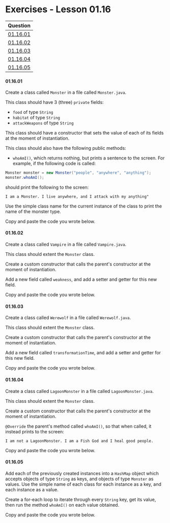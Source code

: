 # Exercises - Lesson 01.16

|Question|
|:-:|
|[01.16.01](https://github.com/joinpursuit/AC-Android/blob/master/cohort_5.4/unit_01/exercises/exercises_01_16_inheritance_and_polymorphism.md#011601)|
|[01.16.02](https://github.com/joinpursuit/AC-Android/blob/master/cohort_5.4/unit_01/exercises/exercises_01_16_inheritance_and_polymorphism.md#011602)|
|[01.16.03](https://github.com/joinpursuit/AC-Android/blob/master/cohort_5.4/unit_01/exercises/exercises_01_16_inheritance_and_polymorphism.md#011603)|
|[01.16.04](https://github.com/joinpursuit/AC-Android/blob/master/cohort_5.4/unit_01/exercises/exercises_01_16_inheritance_and_polymorphism.md#011604)|
|[01.16.05](https://github.com/joinpursuit/AC-Android/blob/master/cohort_5.4/unit_01/exercises/exercises_01_16_inheritance_and_polymorphism.md#011605)|

#### 01.16.01

Create a class called `Monster` in a file called `Monster.java`.

This class should have 3 (three) `private` fields:

* `food` of type `String`
* `habitat` of type `String`
* `attackWeapons` of type `String`

This class should have a constructor that sets the value of each of its fields at the moment of instantiation.

This class should also have the following public methods:

* `whoAmI()`, which returns nothing, but prints a sentence to the screen. For example, if the following code is called:

```java
Monster monster = new Monster("people", "anywhere", "anything");
monster.whoAmI();
```

should print the following to the screen:

```
I am a Monster. I live anywhere, and I attack with my anything"
```

Use the simple class name for the current instance of the class to print the name of the monster type.

Copy and paste the code you wrote below.

#### 01.16.02

Create a class called `Vampire` in a file called `Vampire.java`.

This class should extent the `Monster` class.

Create a custom constructor that calls the parent's constructor at the moment of instantiation.

Add a new field called `weakness`, and add a setter and getter for this new field.

Copy and paste the code you wrote below.
 
#### 01.16.03

Create a class called `Werewolf` in a file called `Werewolf.java`.

This class should extent the `Monster` class.

Create a custom constructor that calls the parent's constructor at the moment of instantiation.

Add a new field called `transformationTime`, and add a setter and getter for this new field.

Copy and paste the code you wrote below.

#### 01.16.04

Create a class called `LagoonMonster` in a file called `LagoonMonster.java`.

This class should extent the `Monster` class.

Create a custom constructor that calls the parent's constructor at the moment of instantiation.

`@Override` the parent's method called `whoAmI()`, so that when called, it instead prints to the screen:

```
I am not a LagoonMonster. I am a Fish God and I heal good people.
```

Copy and paste the code you wrote below.

#### 01.16.05

Add each of the previously created instances into a `HashMap` object which accepts objects of type `String` as keys, and objects of type `Monster` as values. Use the simple name of each class for each instance as a key, and each instance as a value.

Create a for-each loop to iterate through every `String` key, get its value, then run the method `whoAmI()` on each value obtained.

Copy and paste the code you wrote below.
